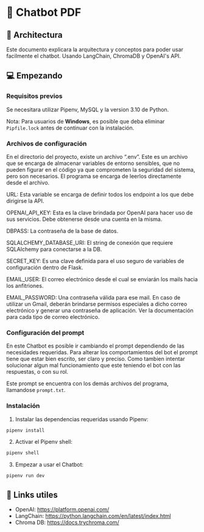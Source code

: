 # 💬 Chatbot PDF 

## 👷️ Architectura

Este documento explicara la arquitectura y conceptos para poder usar facilmente el chatbot. Usando LangChain, ChromaDB y OpenAI's API.

## 💻 Empezando

### Requisitos previos

Se necesitara utilizar Pipenv, MySQL y la version 3.10 de Python. 

Nota: Para usuarios de **Windows**,  es posible que deba eliminar `Pipfile.lock` antes de continuar con la instalación.

### Archivos de configuración

En el directorio del proyecto, existe un archivo “.env”. Este es un archivo que se encarga de almacenar variables de entorno sensibles, que no pueden figurar en el código ya que comprometen la seguridad del sistema, pero son necesarios. 
El programa se encarga de leerlos directamente desde el archivo.

URL: Esta variable se encarga de definir todos los endpoint a los que debe dirigirse la API.

OPENAI_API_KEY: Esta es la clave brindada por OpenAI para hacer uso de sus servicios. Debe obtenerse desde una cuenta en la misma.

DBPASS: La contraseña de la base de datos.

SQLALCHEMY_DATABASE_URI: El string de conexión que requiere SQLAlchemy para conectarse a la DB.

SECRET_KEY: Es una clave definida para el uso seguro de variables de configuración dentro de Flask.

EMAIL_USER: El correo electrónico desde el cual se enviarán los mails hacia los anfitriones.

EMAIL_PASSWORD: Una contraseña válida para ese mail. En caso de utilizar un Gmail, deberán brindarse permisos especiales a dicho correo electrónico y generar una contraseña de aplicación. Ver la documentación para cada tipo de correo electrónico.

### Configuración del prompt

En este Chatbot es posible ir cambiando el prompt dependiendo de las necesidades requeridas.
Para alterar los comportamientos del bot el prompt tiene que estar bien escrito, ser claro y preciso.
Como tambien intentar solucionar algun mal funcionamiento que este teniendo el bot con las respuestas,
o con su rol.

Este prompt se encuentra con los demás archivos del programa, llamandose `prompt.txt`.


### Instalación

1. Instalar las dependencias requeridas usando Pipenv: 

```bash
pipenv install
```

2. Activar el Pipenv shell:

```bash
pipenv shell
```

3. Empezar a usar el Chatbot:

```bash
pipenv run dev
```

## 🔗 Links utiles

- OpenAI: https://platform.openai.com/ 
- LangChain: https://python.langchain.com/en/latest/index.html  
- Chroma DB: https://docs.trychroma.com/ 




